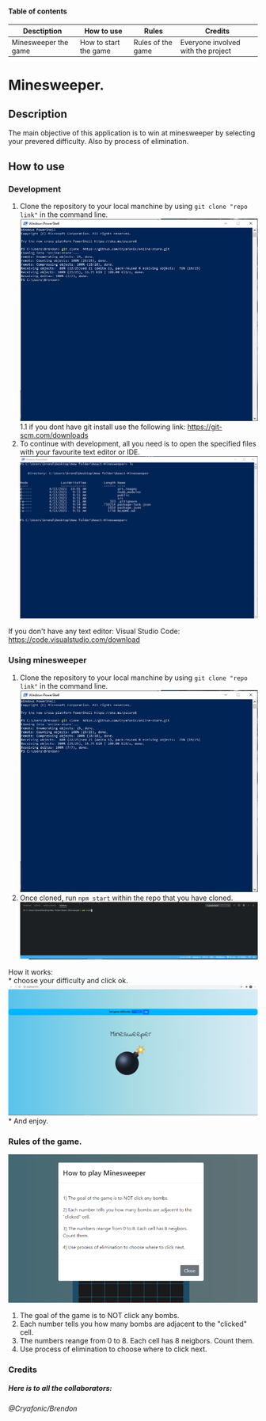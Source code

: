 
#### Table of contents

Desctiption | How to use | Rules |Credits 
-|-|-|-
Minesweeper the game | How to start the game |  Rules of the game |Everyone involved with the project | Rules of the game

# Minesweeper.

## Description

The main objective of this application is to win at minesweeper by selecting your prevered difficulty. Also by process of elimination.

## How to use

### Development

1. Clone the repository to your local manchine by using ```git clone "repo link"``` in the command line.
    ![clone](/git_images/clone.jpg)
  1.1 if you dont have git install use the following link: https://git-scm.com/downloads  
2. To continue with development, all you need is to open the specified files with your favourite text editor or IDE.  
    ![project_files](/git_images/project_files.PNG)

If you don't have any text editor:
Visual Studio Code: https://code.visualstudio.com/download  

### Using minesweeper

1. Clone the repository to your local manchine by using ```git clone "repo link"``` in the command line.  
  ![clone](/git_images/clone.jpg)
2. Once cloned, run `npm start` within the repo that you have cloned. 
  ![launch the project](/git_images/npm_start.png)

 How it works:  
    * choose your difficulty and click ok. 
      ![difficulty](/git_images/difficulty.PNG)
    * And enjoy.

### Rules of the game.
  ![rules](/git_images/rules.PNG)
  1) The goal of the game is to NOT click any bombs.
  2) Each number tells you how many bombs are adjacent to the "clicked" cell.
  3) The numbers reange from 0 to 8. Each cell has 8 neigbors. Count them.
  4) Use process of elimination to choose where to click next.
      
### Credits

##### Here is to all the collaborators:
  ###### @Cryafonic/Brendon 

